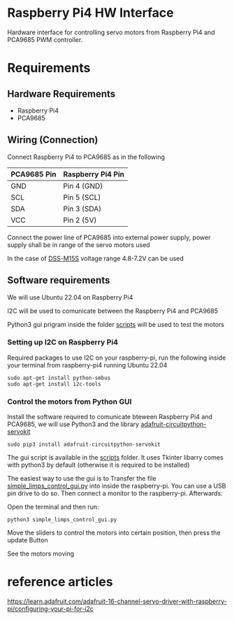 # Raspberry Pi4 HW Interface

Hardware interface for controlling servo motors from Raspberry Pi4 and PCA9685 PWM controller.

# Requirements

## Hardware Requirements

- Raspberry Pi4
- PCA9685

## Wiring (Connection)

Connect Raspberry Pi4 to PCA9685 as in the following

| PCA9685 Pin | Raspberry Pi4 Pin |
|-------------|-------------------|
| GND         | Pin 4 (GND)       |
| SCL         | Pin 5 (SCL)       |
| SDA         | Pin 3 (SDA)       |
| VCC         | Pin 2 (5V)        |


Connect the power line of PCA9685 into external power supply, power supply shall be in range of the servo motors used

In the case of [DSS-M15S](https://www.dfrobot.com/product-1709.html) voltage range 4.8-7.2V can be used

## Software requirements

We will use Ubuntu 22.04 on Raspberry Pi4

I2C will be used to comunicate between the Raspberry Pi4 and PCA9685 

Python3 gui prigram inside the folder [scripts](./rpi4_hw_interface/scripts) will be used to test the motors

### Setting up I2C on Raspberry Pi4

Required packages to use I2C on your raspberry-pi, run the following inside your terminal from raspberry-pi4 running Ubuntu 22.04

```
sudo apt-get install python-smbus
sudo apt-get install i2c-tools
```

### Control the motors from Python GUI


Install the software required to comunicate bteween Raspberry Pi4 and PCA9685, we will use Python3 and the library [adafruit-circuitpython-servokit](https://pypi.org/project/adafruit-circuitpython-servokit/)


```
sudo pip3 install adafruit-circuitpython-servokit
```

The gui script is available in the [scripts](./rpi4_hw_interface/scripts) folder. It uses Tkinter libarry comes with python3 by default (otherwise it is required to be installed)

The easiest way to use the gui is to Transfer the file [simple_limps_control_gui.py](./rpi4_hw_interface/scripts/simple_limps_control_gui.py) into inside the raspberry-pi. You can use a USB pin drive to do so. Then connect a monitor to the raspberry-pi. Afterwards:

Open the terminal and then run:

```
python3 simple_limps_control_gui.py
```

Move the sliders to control the motors into certain position, then press the update Button

See the motors moving

# reference articles

https://learn.adafruit.com/adafruit-16-channel-servo-driver-with-raspberry-pi/configuring-your-pi-for-i2c

